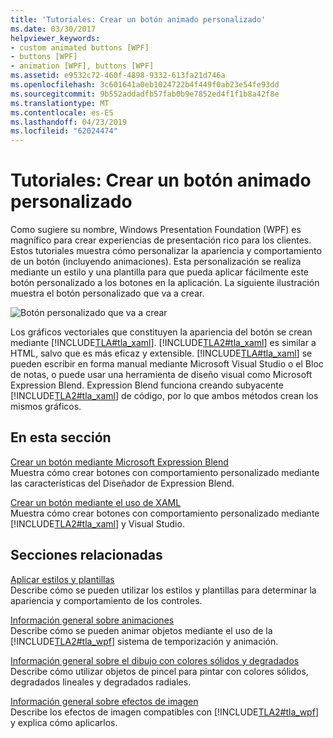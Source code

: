 ```yaml
---
title: 'Tutoriales: Crear un botón animado personalizado'
ms.date: 03/30/2017
helpviewer_keywords:
- custom animated buttons [WPF]
- buttons [WPF]
- animation [WPF], buttons [WPF]
ms.assetid: e9532c72-460f-4898-9332-613fa21d746a
ms.openlocfilehash: 3c601641a0eb1024722b4f449f0ab23e54fe93dd
ms.sourcegitcommit: 9b552addadfb57fab0b9e7852ed4f1f1b8a42f8e
ms.translationtype: MT
ms.contentlocale: es-ES
ms.lasthandoff: 04/23/2019
ms.locfileid: "62024474"
---
```

# <a name="walkthroughs-create-a-custom-animated-button"></a>Tutoriales: Crear un botón animado personalizado
Como sugiere su nombre, Windows Presentation Foundation (WPF) es magnífico para crear experiencias de presentación rico para los clientes. Estos tutoriales muestra cómo personalizar la apariencia y comportamiento de un botón (incluyendo animaciones). Esta personalización se realiza mediante un estilo y una plantilla para que pueda aplicar fácilmente este botón personalizado a los botones en la aplicación. La siguiente ilustración muestra el botón personalizado que va a crear.  
  
 ![Botón personalizado que va a crear](./media/custom-button-blend-intro.jpg "custom_button_blend_Intro")  
  
 Los gráficos vectoriales que constituyen la apariencia del botón se crean mediante [!INCLUDE[TLA#tla_xaml](../../../../includes/tlasharptla-xaml-md.md)]. [!INCLUDE[TLA2#tla_xaml](../../../../includes/tla2sharptla-xaml-md.md)] es similar a HTML, salvo que es más eficaz y extensible. [!INCLUDE[TLA#tla_xaml](../../../../includes/tlasharptla-xaml-md.md)] se pueden escribir en forma manual mediante Microsoft Visual Studio o el Bloc de notas, o puede usar una herramienta de diseño visual como Microsoft Expression Blend. Expression Blend funciona creando subyacente [!INCLUDE[TLA2#tla_xaml](../../../../includes/tla2sharptla-xaml-md.md)] de código, por lo que ambos métodos crean los mismos gráficos.  
  
## <a name="in-this-section"></a>En esta sección  
 [Crear un botón mediante Microsoft Expression Blend](walkthrough-create-a-button-by-using-microsoft-expression-blend.md)  
 Muestra cómo crear botones con comportamiento personalizado mediante las características del Diseñador de Expression Blend.  
  
 [Crear un botón mediante el uso de XAML](walkthrough-create-a-button-by-using-xaml.md)  
 Muestra cómo crear botones con comportamiento personalizado mediante [!INCLUDE[TLA2#tla_xaml](../../../../includes/tla2sharptla-xaml-md.md)] y Visual Studio.  
  
## <a name="related-sections"></a>Secciones relacionadas  
 [Aplicar estilos y plantillas](styling-and-templating.md)  
 Describe cómo se pueden utilizar los estilos y plantillas para determinar la apariencia y comportamiento de los controles.  
  
 [Información general sobre animaciones](../graphics-multimedia/animation-overview.md)  
 Describe cómo se pueden animar objetos mediante el uso de la [!INCLUDE[TLA2#tla_wpf](../../../../includes/tla2sharptla-wpf-md.md)] sistema de temporización y animación.  
  
 [Información general sobre el dibujo con colores sólidos y degradados](../graphics-multimedia/painting-with-solid-colors-and-gradients-overview.md)  
 Describe cómo utilizar objetos de pincel para pintar con colores sólidos, degradados lineales y degradados radiales.  
  
 [Información general sobre efectos de imagen](../graphics-multimedia/bitmap-effects-overview.md)  
 Describe los efectos de imagen compatibles con [!INCLUDE[TLA2#tla_wpf](../../../../includes/tla2sharptla-wpf-md.md)] y explica cómo aplicarlos.
